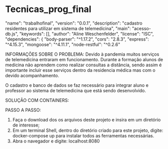 # Tecnicas_prog_final
"name": "trabalhofinal",
"version": "0.0.1",
"description": "cadastro residentes para utilizar em sistema de telemedicina",
"main": "acesso-db.js",
"keywords": [],
"author": "Aline Weschenfelder",
"license": "ISC",
"dependencies": {
"body-parser": "^1.17.2",
"cors": "2.8.3",
"express": "^4.15.3",
"mongoose": "^4.11.1",
"node-restful": "^0.2.6"

INFORMAÇÕES SOBRE O PROBLEMA:
Devido à pandemia muitos serviços de telemedicina entraram em funcionamento.
Durante a formação alunos de medicina não aprendem como realizar consultas a distância, sendo assim é importante incluir esse serviços dentro da residencia médica mas com o devido acompanhamento.

O cadastro e banco de dados se faz necessário para integrar aluno e professor ao sistema de telemedicina que está sendo desenvolvido.

SOLUÇÃO COM CONTAINERS: 
















PASSO A PASSO:
1. Faça o download dos os arquivos deste projeto e insira em um diretório de interesse;
2. Em um terminal Shell, dentro do diretório criado para este projeto, digite:
docker-compose up para instalar todos as ferramentas necessárias.
3. Abra o navegador e digite: localhost:8080
 

